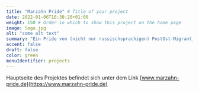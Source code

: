 ```yaml
---
title: "Marzahn Pride" # Title of your project
date: 2022-01-06T16:38:20+01:00
weight: 150 # Order in which to show this project on the home page
image: logo.jpg
alt: "some alt text"
summary: "Ein Pride von (nicht nur russischsprachigen) PostOst-Migrant_innen für die Sichtbarkeit der queeren Community in der russischsprachigen Gesellschaft in Deutschland, sowie als ein Zeichen der Solidarität mit allen LGBTQ+-Menschen im PostOst-Raum, die für ihre Rechte in ihren Heimatländern nicht demonstrieren können."
accent: false
draft: false
color: green
menuIdentifier: projects
---
```

Hauptseite des Projektes befindet sich unter dem Link [www.marzahn-pride.de](https://www.marzahn-pride.de)